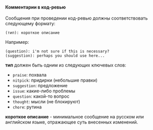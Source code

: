 
#### Комментарии в код-ревью

Сообщения при проведении код-ревью должны соответствовать следующему формату:

```
(тип): короткое описание
```

Например:
```
(question): i'm not sure if this is necessary?
(suggestion): perhaps you should use here...
```

**тип** должен быть одним из следующих ключевых слов:

- `praise`: похвала 
- `nitpick`: придирки (небольшие правки)
- `suggestion`: предложение 
- `issue`: какие-либо проблемы 
- `question`: какой-то вопрос 
- `thought`: мысли (не блокируют)
- `chore`: рутина 

**короткое описание** - минимальное сообщение на русском или английском языке, отражающее суть внесенных изменений.